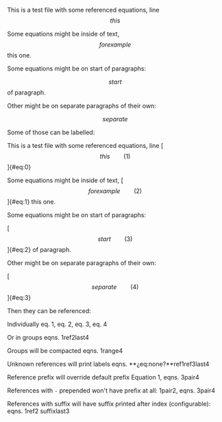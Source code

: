This is a test file with some referenced equations, line $$ this $$

Some equations might be inside of text, $$ for example $$ this one.

Some equations might be on start of paragraphs:

$$ start $$ of paragraph.

Other might be on separate paragraphs of their own:

$$ separate $$

Some of those can be labelled:

This is a test file with some referenced equations, line
[$$ this \qquad{(1)}$$]{#eq:0}

Some equations might be inside of text,
[$$ for example \qquad{(2)}$$]{#eq:1} this one.

Some equations might be on start of paragraphs:

[$$ start \qquad{(3)}$$]{#eq:2} of paragraph.

Other might be on separate paragraphs of their own:

[$$ separate \qquad{(4)}$$]{#eq:3}

Then they can be referenced:

Individually eq. 1, eq. 2, eq. 3, eq. 4

Or in groups eqns. 1ref2last4

Groups will be compacted eqns. 1range4

Unknown references will print labels eqns. **¿eq:none?**ref1ref3last4

Reference prefix will override default prefix Equation 1, eqns. 3pair4

References with `-` prepended won't have prefix at all: 1pair2,
eqns. 3pair4

References with suffix will have suffix printed after index
(configurable): eqns. 1ref2 suffixlast3
